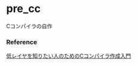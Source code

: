 # pre_cc
Cコンパイラの自作


### Reference
[低レイヤを知りたい人のためのCコンパイラ作成入門](https://www.sigbus.info/compilerbook)
